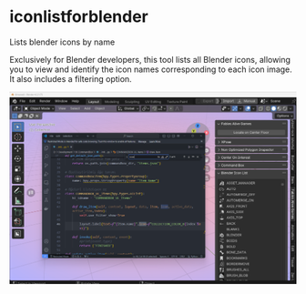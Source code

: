 # iconlistforblender
Lists blender icons by name



Exclusively for Blender developers, this tool lists all Blender icons, allowing you to view and identify the icon names corresponding to each icon image. It also includes a filtering option.


![Image description](preview1.png)
